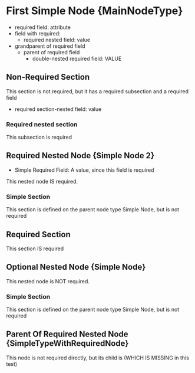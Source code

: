 ﻿# First Simple Node {MainNodeType}

- required field: attribute
- field with required:
  - required nested field: value
- grandparent of required field
  - parent of required field
    - double-nested required field: VALUE

## Non-Required Section

This section is not required, but it has a required subsection and a required field

- required section-nested field: value

### Required nested section

This subsection is required


## Required Nested Node {Simple Node 2}

- Simple Required Field: A value, since this field is required

This nested node IS required.

### Simple Section

This section is defined on the parent node type Simple Node, but is not required

## Required Section

This section IS required

## Optional Nested Node {Simple Node}

This nested node is NOT required.

### Simple Section

This section is defined on the parent node type Simple Node, but is not required

## Parent Of Required Nested Node {SimpleTypeWithRequiredNode}

This node is not required directly, but its child is (WHICH IS MISSING in this test)